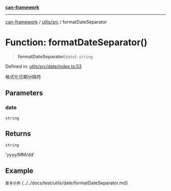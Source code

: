 [**can-framework**](../../../README.md)

***

[can-framework](../../../modules.md) / [utils/src](../README.md) / formatDateSeparator

# Function: formatDateSeparator()

> **formatDateSeparator**(`date`): `string`

Defined in: [utils/src/date/index.ts:53](https://github.com/acanowl/acanowl-framework/blob/7ba94079de1593f6a108902ca9202f39af1164e0/packages/utils/src/date/index.ts#L53)

格式化日期分隔符

## Parameters

### date

`string`

## Returns

`string`

'yyyy/MM/dd'

## Example

```更多示例```
{../../docs/test/utils/date/formatDateSeparator.md}
